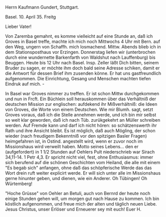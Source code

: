 Herrn Kaufmann Gundert, Stuttgart.

 Basel. 10. April 35. Freitg

Lieber Vater!

Von Zaremba gemahnt, es komme vielleicht auf eine Stunde an, daß ich Groves in Basel treffe, machte ich mich noch Mittwochs 4 Uhr mit Bern. auf den Weg, ungern von Schaffh. mich losmachend. Mittw. Abends blieb ich in dem Stationsposthaus vor Erzingen. Donnerstag liefen wir (unterbrochen durch eine wundernette Barkenfarth von Waldshut nach Lauffenburg) bis Beuggen. Heute bis 12 Uhr nach Basel. Insp. Zeller läßt Dich bitten, seinem Bruder zu sagen, er möchte ihm doch bald seine Adresse schiken, damit er die Antwort für dessen Brief ihm zusenden könne. Er hat uns gastfreundlich aufgenommen. Die Einrichtung, Gesang und Menschen machten tiefen Eindruk auf mich. -

In Basel war Groves nimmer zu treffen. Er ist schon Mittw durchgekommen und nun in Frcft. Ein Büchlein soll herauskommen über das Verhältniß der deutschen Mission zur englischen: aufdekend ihr Mißverhältniß: die Ideen von Groves, die Worte von einem Deutschen. Wie mir Blumh. sagt, setzt Groves voraus, daß ich die Stelle annehmen werde, und ich bin mir selbst so weit klar geworden, daß ich nach Tüb. zurükgekehrt an Müller schreiben werden. Auf Fremde kann und darf ich nicht hören: so schätzenswerth ihr Rath und ihre Ansicht bleibt. Es ist möglich, daß auch Mögling, der schon wieder (nach freudigem Bekenntniß vor den spitzigen Basler Fragen) heimgefahren ist, in Ostind. angestellt wird, wenn er zuvor noch im Missionshaus wird verweilt haben. Motto seines Lebens... den er (aufgefordert) in 1 1/2 Stunden auf Oehlers Pult niederschrieb war Sirach 34,11-14. 1 Petr 4,3. Er spricht nicht viel, fest, ohne Enthusiasmus: immer sich berufend auf die schönen Geschichten vom Heiland, die alle mit einem "Es begab sich" anfangen, ohne daß das schöpferische Werde das das Wort drein ruft weiter explicirt werde. Er will sich unter alle im Missionshaus gerne hinunter geben, und dienen, wie ein Anderer. Oh Tübingen! Oh Würtemberg!

"Hoche Grüsse" von Oehler an Betuli, auch von Bernrd der heute noch einige Stunden gehen will, um morgen gut nach Hause zu kommen. Ich bin köstlich aufgenommen, und freue mich der alten und täglich neuen Liebe. Jesus Christus, unser Erlöser und Erneuerer sey mit euch!
 Euer H.

